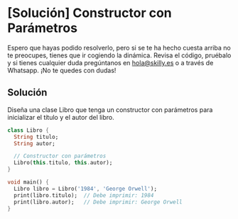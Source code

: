 #  [Solución] Constructor con Parámetros

Espero que hayas podido resolverlo, pero si se te ha hecho cuesta arriba no te preocupes, tienes que ir cogiendo la dinámica. Revisa el código, pruébalo y si tienes cualquier duda pregúntanos en hola@skilly.es o a través de Whatsapp.
¡No te quedes con dudas!

## Solución

Diseña una clase Libro que tenga un constructor con parámetros para inicializar el título y el autor del libro.

~~~dart
class Libro {
  String titulo;
  String autor;

  // Constructor con parámetros
  Libro(this.titulo, this.autor);
}

void main() {
  Libro libro = Libro('1984', 'George Orwell');
  print(libro.titulo);  // Debe imprimir: 1984
  print(libro.autor);   // Debe imprimir: George Orwell
}
~~~